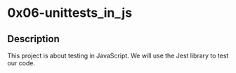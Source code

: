 # 0x06-unittests_in_js

## Description
This project is about testing in JavaScript. We will use the Jest library to test our code.
